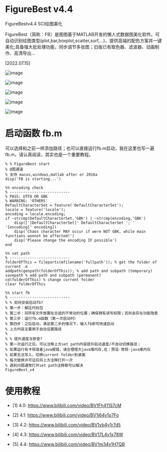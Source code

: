 # FigureBest v4.4
FigureBestv4.4 SCI绘图美化

FigureBest（简称：FB）是图图基于MATLAB开发的懒人式数据图美化软件。可自动识别绘图类型(plot,bar,boxplot,scatter,surf,...)，提供高端的配色方案并一键美化;具备强大批处理功能，同步调节多张图；旧版已有取色器、滤波器、动画制作、高清导出...

[2022.07.15]

![image](https://user-images.githubusercontent.com/104671948/179134287-ade0dad3-a12f-4cc3-975d-dfbbf59f50d0.png)

![image](https://user-images.githubusercontent.com/104671948/179134612-29a156f1-6c06-41a4-a586-afd37d6c089c.png)


![image](https://user-images.githubusercontent.com/104671948/179134649-40eb2b42-af46-41c7-81f7-c27cdba36a19.png)

![image](https://user-images.githubusercontent.com/104671948/179134727-7582ba0e-2b12-4723-af8a-448a73288872.png)

![image](https://user-images.githubusercontent.com/104671948/179134794-d5c0586c-2158-4f4c-94cb-a230d8006c53.png)


# 启动函数 fb.m
可以选择和之前一样添加路径；也可以直接运行fb.m启动，我在这里也写一遍fb.m，请认真阅读，其实也是一个重要教程。

```
% % FigureBest start
% @图通道
% 支持 macos,windows,matlab after or 2016a
disp('FB is starting...')

%% encoding check
% ---------------------------
% PASS: UTF8 OR GBK
% WARNING: 'OTHERS'
DefaultCharacterSet = feature('DefaultCharacterSet');
locale = feature('locale');
encoding = locale.encoding;
if ~strcmp(DefaultCharacterSet,'GBK') | ~strcmp(encoding,'GBK')
    disp(['[DefaultCharacterSet]' DefaultCharacterSet '; ' '[encoding]' encoding])
    disp('Chaos character MAY occur if were NOT GBK, while main functions wonnot be affected!')
    disp('Please change the encoding IF possible')
end

%% set path
% ---------------------------
folderOfThis = fileparts(mfilename('fullpath')); % get the folder of current .m
addpath(genpath(folderOfThis)); % add path and subpath (temporary)
savepath % add path and subpath (permanent)
cd(folderOfThis) % change current folder
clear folderOfThis

%% start fb
% ---------------------------
% % 如何安装启动fb?
% 第一步：解压代码包
% 第二步：将所有文件放置在合适的不常动的位置；确保拥有读写权限；否则会存在功能隐患
% 第三步：运行fb.m函数（第一次启动时）
% 第四步：之后启动，满足第二步的情况下，输入fb即可快速启动
% 上方内容主要用于自动设置路径
%
% % 提升速度与排查?
% 第一次运行之后，可以注释上方set path内容提升启动速度/不自动切换路径；
% 如果运行有卡顿或者java报错，请合理增大java堆内存,在：预设-常规-java堆内存
% 如果无法写入，切换current folder到桌面
% 每次替换许可证后将上方注释打开一次
% 遇到问题通常打开set path注释都可以解决
FigureBest_v4
```

# 使用教程

- [1] 4.0: https://www.bilibili.com/video/BV1Fh411S7cM

- [2] 4.1: https://www.bilibili.com/video/BV1i64y1o7Fo

- [3] 4.2: https://www.bilibili.com/video/BV1vb4y1r7d5

- [4] 4.3: https://www.bilibili.com/video/BV17L4y1x78W

- [5] 4.4: https://www.bilibili.com/video/BV1m34y1H7QB
